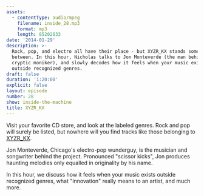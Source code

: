 ```yaml
---
assets:
  - contentType: audio/mpeg
    filename: inside_28.mp3
    format: mp3
    length: 85202633
date: '2014-01-29'
description: >-
  Rock, pop, and electro all have their place - but XYZR_KX stands somewhere in
  between. In this hour, Nicholas talks to Jon Monteverde (the man behind the
  cryptic moniker), and slowly decodes how it feels when your music exists
  outside recognized genres.
draft: false
duration: '1:20:00'
explicit: false
layout: episode
number: 28
show: inside-the-machine
title: XYZR_KX
---
```

Visit your favorite CD store, and look at the labeled genres. Rock and pop will surely be listed, but nowhere will you find tracks like those belonging to [XYZR_KX](http://xyzrkx.com).

Jon Monteverde, Chicago's electro-pop wunderguy, is the musician and songwriter behind the project. Pronounced "scissor kicks", Jon produces haunting melodies only equalled in originality by his name.

In this hour, we discuss how it feels when your music exists outside recognized genres, what "innovation" really means to an artist, and much more.